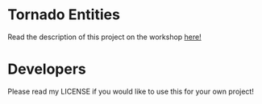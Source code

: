 # Tornado Entities
Read the description of this project on the workshop [here!](https://steamcommunity.com/sharedfiles/filedetails/?id=1345205483)

# Developers
Please read my LICENSE if you would like to use this for your own project!
